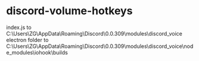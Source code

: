 # discord-volume-hotkeys

index.js to C:\Users\ZG\AppData\Roaming\Discord\0.0.309\modules\discord_voice  
electron folder to C:\Users\ZG\AppData\Roaming\Discord\0.0.309\modules\discord_voice\node_modules\iohook\builds
